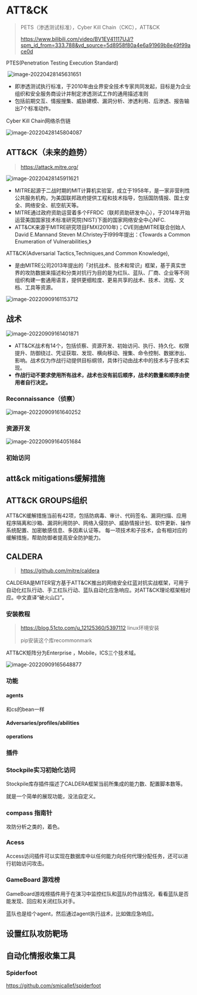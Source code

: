 # ATT&CK

>  PETS（渗透测试标准），Cyber Kill Chain（CKC），ATT&CK
>
>  https://www.bilibili.com/video/BV1EV41117UJ/?spm_id_from=333.788&vd_source=5d8958f80a4e6a91969b8e49f99ace0d

PTES(Penetration Testing Execution Standard)

​	![image-20220428145631651](att&ck.assets/image-20220428145631651.png)

- 即渗透测试执行标准，于2010年由业界安全技术专家共同发起，目标是为企业组织和安全服务商设计并制定渗透测试工作的通用描述准则
- 包括前期交互、情报搜集、威胁建模、漏洞分析、渗透利用、后渗透、报告输出7个标准动作。

Cyber Kill Chain网络杀伤链

![image-20220428145804087](att&ck.assets/image-20220428145804087.png)

## **ATT&CK（未来的趋势）**

> https://attack.mitre.org/

![image-20220428145911621](att&ck.assets/image-20220428145911621.png)

- MITRE起源于二战时期的MIT计算机实验室，成立于1958年，是一家非营利性公共服务机构，为美国联邦政府提供工程和技术指导，包括国防情报、国土安全、网络安全、航空航天等。
- MITRE通过政府资助运营着多个FFRDC（联邦资助研发中心），于2014年开始运营美国国家技术标准研究院(NIST)下面的国家网络安全中心NFC.
- ATT&CK来源于MITRE研究项目FMX(2010年)；CVE则由MITRE联合创始人David E.Mannand Steven M.Christey于l999年提出：《Towards a Common Enumeration of Vulnerabilities,》

ATT&CK(Adversarial Tactics,Techniques,and Common Knowledge),

- 是由MITRE公司2013年提出的「对抗战术、技术和常识」框架，基于真实世界的攻防数据来描述和分类对抗行为目的是为红队、蓝队、厂商、企业等不同组织构建一套通用语言，提供更细粒度、更易共享的战术、技术、流程、文档、工具等资源。

![image-20220909161153712](att&ck.assets/image-20220909161153712.png)

## 战术

![image-20220909161401871](att&ck.assets/image-20220909161401871.png)



- ATT&CK战术有14个，包括侦察、资源开发、初始访问、执行、持久化、权限提升、防御绕过、凭证获取、发现、横向移动、搜集、命令控制、数据渗出、影响。战术仅为作战行动提供目标纲领，具体行动由战术中的技术与子技术实现。
- **作战行动不要求使用所有战术，战术也没有前后顺序，战术的数量和顺序由使用者自行决定。**

### Reconnaissance（侦察）

![image-20220909161640252](att&ck.assets/image-20220909161640252.png)



### 资源开发

![image-20220909164051684](att&ck.assets/image-20220909164051684.png)

### 初始访问

## att&ck mitigations缓解措施

## ATT&CK GROUPS组织

ATT&CK缓解措施当前有42项，包括防病毒、审计、代码签名、漏洞扫描、应用程序隔离和沙箱、漏洞利用防护、网络入侵防护、威胁情报计划、软件更新、操作系统配置、加密敏感信息、多因素认证等。
每一项技术和子技术，会有相对应的缓解措施，帮助防御者提高安全防护能力。

## CALDERA

> https://github.com/mitre/caldera

CALDERA是MITER官方基于ATT&CK推出的网络安全红蓝对抗实战框架，可用于自动化红队行动、手工红队行动、蓝队自动化应急响应。对ATT&CK理论框架相对应。中文直译“破火山口”。

### 安装教程

> https://blog.51cto.com/u_12125360/5397112 linux环境安装
>
> pip安装这个库recommonmark

ATT&CK矩阵分为Enterprise ，Mobile，ICS三个技术域。

![image-20220909165648877](att&ck.assets/image-20220909165648877.png)

### 功能

#### agents

和cs的bean一样

#### Adversaries/profiles/abilities

#### operations

### 插件

### Stockpile实习初始化访问

Stockpile库存插件描述了CALDERA框架当前所集成的能力数、配置脚本数等。

就是一个简单的展现功能，没法自定义。

### compass 指南针

攻防分析之类的，着色。

### Acess

Access访问插件可以实现在数据库中以任何能力向任何代理分配任务，还可以进行初始访问攻击。

### GameBoard 游戏榜

GameBoard游戏榜插件用于在演习中监控红队和蓝队的作战情况，看看蓝队是否能发现、回应和关闭红队对手。

蓝队也是给个agent，然后通过agent执行战术，比如做应急响应。

## 设置红队攻防靶场

## 自动化情报收集工具

### Spiderfoot

https://github.com/smicallef/spiderfoot




